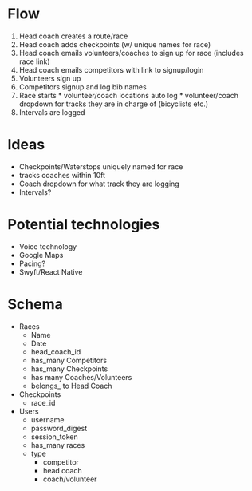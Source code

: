 # Flow
  1. Head coach creates a route/race
  2. Head coach adds checkpoints (w/ unique names for race)
  3. Head coach emails volunteers/coaches to sign up for race (includes race link)
  4. Head coach emails competitors with link to signup/login
  5. Volunteers sign up
  6. Competitors signup and log bib names
  7. Race starts
    * volunteer/coach locations auto log
    * volunteer/coach dropdown for tracks they are in charge of (bicyclists etc.)
  8. Intervals are logged

# Ideas
  * Checkpoints/Waterstops uniquely named for race
  * tracks coaches within 10ft
  * Coach dropdown for what track they are logging
  * Intervals?

# Potential technologies
  * Voice technology
  * Google Maps
  * Pacing?
  * Swyft/React Native

# Schema
  * Races
    * Name
    * Date
    * head_coach_id
    * has_many Competitors
    * has_many Checkpoints
    * has many Coaches/Volunteers
    * belongs_ to Head Coach
  * Checkpoints
    * race_id
  * Users
    * username
    * password_digest
    * session_token
    * has_many races
    * type
      * competitor
      * head coach
      * coach/volunteer
